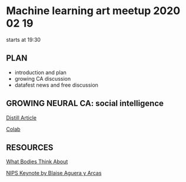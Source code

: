# Machine learning art meetup 2020 02 19

starts at 19:30

## PLAN
- introduction and plan
- growing CA discussion
- datafest news and free discussion

## GROWING NEURAL CA: social intelligence
[Distill Article](https://distill.pub/2020/growing-ca/)

[Colab](https://colab.research.google.com/github/google-research/self-organising-systems/blob/master/notebooks/growing_ca.ipynb)


## RESOURCES

[What Bodies Think About](https://nips.cc/Conferences/2018/Schedule?showEvent=12487)

[NIPS Keynote by Blaise Aguera y Arcas](https://www.youtube.com/watch?v=uyUbGatPKpI)
